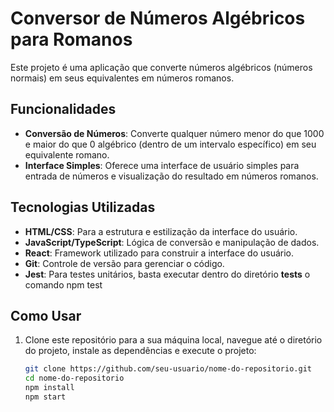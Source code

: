 # Conversor de Números Algébricos para Romanos

Este projeto é uma aplicação que converte números algébricos (números normais) em seus equivalentes em números romanos.

## Funcionalidades

- **Conversão de Números**: Converte qualquer número menor do que 1000 e maior do que 0 algébrico (dentro de um intervalo específico) em seu equivalente romano.
- **Interface Simples**: Oferece uma interface de usuário simples para entrada de números e visualização do resultado em números romanos.

## Tecnologias Utilizadas

- **HTML/CSS**: Para a estrutura e estilização da interface do usuário.
- **JavaScript/TypeScript**: Lógica de conversão e manipulação de dados.
- **React**: Framework utilizado para construir a interface do usuário.
- **Git**: Controle de versão para gerenciar o código.
- **Jest**: Para testes unitários, basta executar dentro do diretório __tests__ o comando npm test

## Como Usar

1. Clone este repositório para a sua máquina local, navegue até o diretório do projeto, instale as dependências e execute o projeto:

   ```bash
   git clone https://github.com/seu-usuario/nome-do-repositorio.git
   cd nome-do-repositorio
   npm install
   npm start
